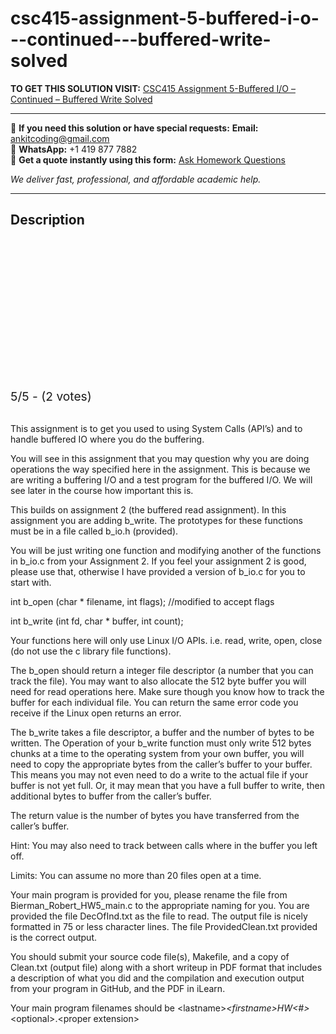 # csc415-assignment-5-buffered-i-o---continued---buffered-write-solved
**TO GET THIS SOLUTION VISIT:** [CSC415 Assignment 5-Buffered I/O – Continued – Buffered Write Solved](https://www.ankitcodinghub.com/product/csc415-assignment-5-buffered-i-o-continued-buffered-write-solved-2/)


---

📩 **If you need this solution or have special requests:** **Email:** ankitcoding@gmail.com  
📱 **WhatsApp:** +1 419 877 7882  
📄 **Get a quote instantly using this form:** [Ask Homework Questions](https://www.ankitcodinghub.com/services/ask-homework-questions/)

*We deliver fast, professional, and affordable academic help.*

---

<h2>Description</h2>



<div class="kk-star-ratings kksr-auto kksr-align-center kksr-valign-top" data-payload="{&quot;align&quot;:&quot;center&quot;,&quot;id&quot;:&quot;93554&quot;,&quot;slug&quot;:&quot;default&quot;,&quot;valign&quot;:&quot;top&quot;,&quot;ignore&quot;:&quot;&quot;,&quot;reference&quot;:&quot;auto&quot;,&quot;class&quot;:&quot;&quot;,&quot;count&quot;:&quot;2&quot;,&quot;legendonly&quot;:&quot;&quot;,&quot;readonly&quot;:&quot;&quot;,&quot;score&quot;:&quot;5&quot;,&quot;starsonly&quot;:&quot;&quot;,&quot;best&quot;:&quot;5&quot;,&quot;gap&quot;:&quot;4&quot;,&quot;greet&quot;:&quot;Rate this product&quot;,&quot;legend&quot;:&quot;5\/5 - (2 votes)&quot;,&quot;size&quot;:&quot;24&quot;,&quot;title&quot;:&quot;CSC415 Assignment 5-Buffered I\/O - Continued - Buffered Write Solved&quot;,&quot;width&quot;:&quot;138&quot;,&quot;_legend&quot;:&quot;{score}\/{best} - ({count} {votes})&quot;,&quot;font_factor&quot;:&quot;1.25&quot;}">

<div class="kksr-stars">

<div class="kksr-stars-inactive">
            <div class="kksr-star" data-star="1" style="padding-right: 4px">


<div class="kksr-icon" style="width: 24px; height: 24px;"></div>
        </div>
            <div class="kksr-star" data-star="2" style="padding-right: 4px">


<div class="kksr-icon" style="width: 24px; height: 24px;"></div>
        </div>
            <div class="kksr-star" data-star="3" style="padding-right: 4px">


<div class="kksr-icon" style="width: 24px; height: 24px;"></div>
        </div>
            <div class="kksr-star" data-star="4" style="padding-right: 4px">


<div class="kksr-icon" style="width: 24px; height: 24px;"></div>
        </div>
            <div class="kksr-star" data-star="5" style="padding-right: 4px">


<div class="kksr-icon" style="width: 24px; height: 24px;"></div>
        </div>
    </div>

<div class="kksr-stars-active" style="width: 138px;">
            <div class="kksr-star" style="padding-right: 4px">


<div class="kksr-icon" style="width: 24px; height: 24px;"></div>
        </div>
            <div class="kksr-star" style="padding-right: 4px">


<div class="kksr-icon" style="width: 24px; height: 24px;"></div>
        </div>
            <div class="kksr-star" style="padding-right: 4px">


<div class="kksr-icon" style="width: 24px; height: 24px;"></div>
        </div>
            <div class="kksr-star" style="padding-right: 4px">


<div class="kksr-icon" style="width: 24px; height: 24px;"></div>
        </div>
            <div class="kksr-star" style="padding-right: 4px">


<div class="kksr-icon" style="width: 24px; height: 24px;"></div>
        </div>
    </div>
</div>


<div class="kksr-legend" style="font-size: 19.2px;">
            5/5 - (2 votes)    </div>
    </div>
&nbsp;

This assignment is to get you used to using System Calls (API’s) and to handle buffered IO where you do the buffering.

You will see in this assignment that you may question why you are doing operations the way specified here in the assignment. This is because we are writing a buffering I/O and a test program for the buffered I/O. We will see later in the course how important this is.

This builds on assignment 2 (the buffered read assignment). In this assignment you are adding b_write. The prototypes for these functions must be in a file called b_io.h (provided).

You will be just writing one function and modifying another of the functions in b_io.c from your Assignment 2. If you feel your assignment 2 is good, please use that, otherwise I have provided a version of b_io.c for you to start with.

int b_open (char * filename, int flags); //modified to accept flags

int b_write (int fd, char * buffer, int count);

Your functions here will only use Linux I/O APIs. i.e. read, write, open, close (do not use the c library file functions).

The b_open should return a integer file descriptor (a number that you can track the file). You may want to also allocate the 512 byte buffer you will need for read operations here. Make sure though you know how to track the buffer for each individual file. You can return the same error code you receive if the Linux open returns an error.

The b_write takes a file descriptor, a buffer and the number of bytes to be written. The Operation of your b_write function must only write 512 bytes chunks at a time to the operating system from your own buffer, you will need to copy the appropriate bytes from the caller’s buffer to your buffer. This means you may not even need to do a write to the actual file if your buffer is not yet full. Or, it may mean that you have a full buffer to write, then additional bytes to buffer from the caller’s buffer.

The return value is the number of bytes you have transferred from the caller’s buffer.

Hint: You may also need to track between calls where in the buffer you left off.

Limits: You can assume no more than 20 files open at a time.

Your main program is provided for you, please rename the file from Bierman_Robert_HW5_main.c to the appropriate naming for you. You are provided the file DecOfInd.txt as the file to read. The output file is nicely formatted in 75 or less character lines. The file ProvidedClean.txt provided is the correct output.

You should submit your source code file(s), Makefile, and a copy of Clean.txt (output file) along with a short writeup in PDF format that includes a description of what you did and the compilation and execution output from your program in GitHub, and the PDF in iLearn.

Your main program filenames should be &lt;lastname&gt;_&lt;firstname&gt;HW&lt;#&gt;_&lt;optional&gt;.&lt;proper extension&gt;
